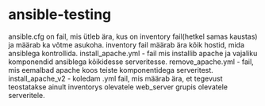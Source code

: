 # ansible-testing
ansible.cfg on fail, mis ütleb ära, kus on inventory fail(hetkel samas kaustas) ja määrab ka võtme asukoha.
inventory fail määrab ära kõik hostid, mida ansiblega kontrollida. install_apache.yml - fail mis installib apache ja vajaliku komponendid ansiblega kõikidesse serveritesse. remove_apache.yml - fail, mis eemalbad apache koos teiste komponentidega serveritest. install_apache_v2 - koledam .yml fail, mis määrab ära, et tegevust teostatakse ainult inventorys olevatele web_server grupis olevatele serveritele.
